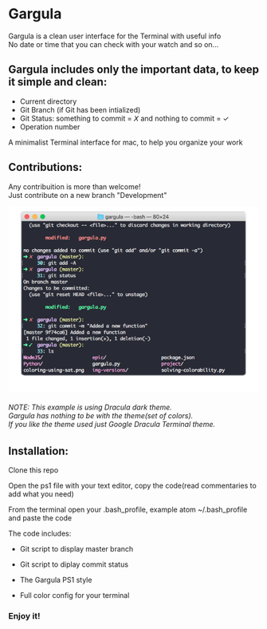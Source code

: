 # Gargula

Gargula is a clean user interface for the Terminal with useful info <br>
No date or time that you can check with your watch and so on...

<h2>Gargula includes only the important data, to keep it simple and clean:</h2>

- Current directory
- Git Branch (if Git has been intialized)
- Git Status: something to commit = 𝘟   and   nothing to commit = ✓
- Operation number

A minimalist Terminal interface for mac, to help you organize your work

<h2>Contributions:</h2>

Any contribuition is more than welcome! <br> 
Just contribute on a new branch "Development"

![](gargula.png) 

<h6> NOTE:
This example is using Dracula dark theme. <br> 
Gargula has nothing to be with the theme(set of colors). <br> 
If you like the theme used just Google Dracula Terminal theme. </h6>


<h2>Installation: </h2>

Clone this repo  

Open the ps1 file with your text editor, copy the code(read commentaries to add what you need)

From the terminal open your .bash_profile, example atom ~/.bash_profile and paste the code 

The code includes: 

- Git script to display master branch

- Git script to diplay commit status

- The Gargula PS1 style

- Full color config for your terminal

<h3>Enjoy it!</h3>
